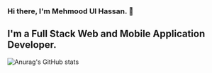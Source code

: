 ### Hi there, I'm Mehmood Ul Hassan. 👋

## I'm a Full Stack Web and Mobile Application Developer.

![Anurag's GitHub stats](https://github-readme-stats.vercel.app/api?username=mhassanrahi&theme=dark&show_icons=true)

<!--
**mhassanrahi/mhassanrahi** is a ✨ _special_ ✨ repository because its `README.md` (this file) appears on your GitHub profile.

Here are some ideas to get you started:

- 🔭 I’m currently working on ...
- 🌱 I’m currently learning ...
- 👯 I’m looking to collaborate on ...
- 🤔 I’m looking for help with ...
- 💬 Ask me about ...
- 📫 How to reach me: ...
- 😄 Pronouns: ...
- ⚡ Fun fact: ...
-->
